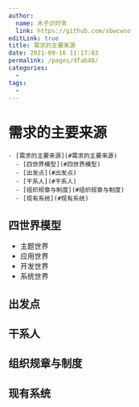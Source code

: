 ```yaml
---
author: 
  name: 木子识时务
  link: https://github.com/sbwcwso
editLink: true
title: 需求的主要来源
date: 2021-09-16 11:17:03
permalink: /pages/dfab48/
categories: 
  - 
tags: 
  - 
---
```


# 需求的主要来源

```markmap
- [需求的主要来源](#需求的主要来源)
  - [四世界模型](#四世界模型)
  - [出发点](#出发点)
  - [干系人](#干系人)
  - [组织规章与制度](#组织规章与制度)
  - [现有系统](#现有系统)
```

## 四世界模型

* 主题世界
* 应用世界
* 开发世界
* 系统世界

## 出发点

## 干系人

## 组织规章与制度

## 现有系统
